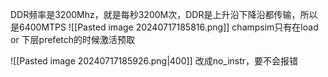 DDR频率是3200Mhz，就是每秒3200M次，DDR是上升沿下降沿都传输，所以是6400MTPS
![[Pasted image 20240717185816.png]]
champsim只有在load or 下层prefetch的时候激活预取

![[Pasted image 20240717185926.png|400]]
改成no_instr，要不会报错
